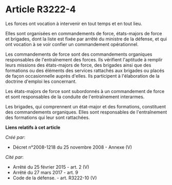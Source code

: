 # Article R3222-4

Les forces ont vocation à intervenir en tout temps et en tout lieu.

Elles sont organisées en commandements de force, états-majors de force et brigades, dont la liste est fixée par arrêté du
ministre de la défense, et qui ont vocation à se voir confier un commandement opérationnel.

Les commandements de force sont des commandements organiques responsables de l'entraînement des forces. Ils vérifient
l'aptitude à remplir leurs missions des états-majors de force, des brigades ainsi que des formations ou des éléments des
services rattachés aux brigades ou placés de façon occasionnelle auprès d'elles. Ils participent à l'élaboration de la
doctrine d'emploi les concernant.

Les états-majors de force sont subordonnés à un commandement de force et sont responsables de la conduite de l'entraînement
interarmes.

Les brigades, qui comprennent un état-major et des formations, constituent des commandements organiques. Elles sont
responsables de l'entraînement des formations qui leur sont rattachées.

**Liens relatifs à cet article**

_Créé par_:

  - Décret n°2008-1218 du 25 novembre 2008 -  Annexe (V)

_Cité par_:

  - Arrêté du 25 février 2015 - art. 2 (V)
  - Arrêté du 27 mars 2017 - art. 9
  - Code de la défense. - art. R3222-10 (V)
